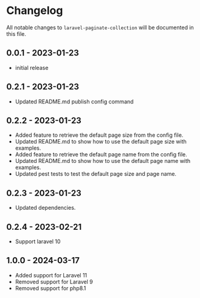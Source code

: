 # Changelog

All notable changes to `laravel-paginate-collection` will be documented in this file.

## 0.0.1 - 2023-01-23

- initial release

## 0.2.1 - 2023-01-23

- Updated README.md publish config command

## 0.2.2 - 2023-01-23

- Added feature to retrieve the default page size from the config file.
- Updated README.md to show how to use the default page size with examples.
- Added feature to retrieve the default page name from the config file.
- Updated README.md to show how to use the default page name with examples.
- Updated pest tests to test the default page size and page name.

## 0.2.3 - 2023-01-23

- Updated dependencies.

## 0.2.4 - 2023-02-21

- Support laravel 10

## 1.0.0 - 2024-03-17

- Added support for Laravel 11
- Removed support for Laravel 9
- Removed support for php8.1